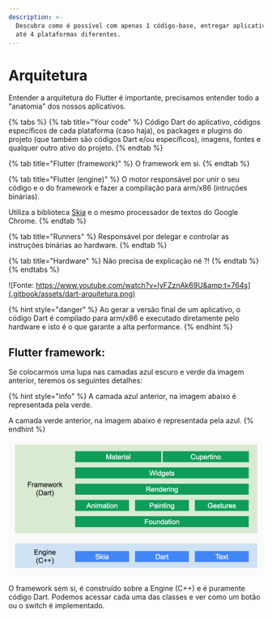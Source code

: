 ```yaml
---
description: >-
  Descubra como é possível com apenas 1 código-base, entregar aplicativos para
  até 4 plataformas diferentes.
---
```


# Arquitetura

Entender a arquitetura do Flutter é importante, precisamos entender todo a "anatomia" dos nossos aplicativos.

{% tabs %}
{% tab title="Your code" %}
Código Dart do aplicativo, códigos específicos de cada plataforma \(caso haja\), os packages e plugins do projeto \(que também são códigos Dart e/ou específicos\), imagens, fontes e qualquer outro ativo do projeto.
{% endtab %}

{% tab title="Flutter \(framework\)" %}
O framework em si. 
{% endtab %}

{% tab title="Flutter \(engine\)" %}
O motor responsável por unir o seu código e o do framework e fazer a compilação para arm/x86 \(intruções binárias\).

Utiliza a biblioteca [Skia](https://skia.org) e o mesmo processador de textos do Google Chrome.
{% endtab %}

{% tab title="Runners" %}
Responsável por delegar e controlar as instruções binárias ao hardware.
{% endtab %}

{% tab title="Hardware" %}
Não precisa de explicação né ?!
{% endtab %}
{% endtabs %}

![Fonte: https://www.youtube.com/watch?v=IyFZznAk69U&amp;t=764s](.gitbook/assets/dart-arquitetura.png)

{% hint style="danger" %}
Ao gerar a versão final de um aplicativo, o código Dart é compilado para arm/x86 e executado diretamente pelo hardware e isto é o que garante a alta performance.
{% endhint %}

## Flutter framework:

Se colocarmos uma lupa nas camadas azul escuro e verde da imagem anterior, teremos os seguintes detalhes:

{% hint style="info" %}
A camada azul anterior, na imagem abaixo é representada pela verde. 

A camada verde anterior, na imagem abaixo é representada pela azul.
{% endhint %}

![](.gitbook/assets/0-neejq8pwkitj8emf..png)

O framework sem si, é construído sobre a Engine \(C++\) e é puramente código Dart. Podemos acessar cada uma das classes e ver como um botão ou o switch é implementado.

